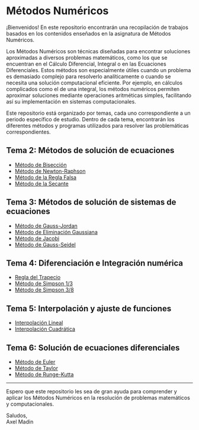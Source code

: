# Métodos Numéricos

¡Bienvenidos! En este repositorio encontrarán una recopilación de trabajos basados en los contenidos enseñados en la asignatura de Métodos Numéricos.

Los Métodos Numéricos son técnicas diseñadas para encontrar soluciones aproximadas a diversos problemas matemáticos, como los que se encuentran en el Cálculo Diferencial, Integral o en las Ecuaciones Diferenciales. Estos métodos son especialmente útiles cuando un problema es demasiado complejo para resolverlo analíticamente o cuando se necesita una solución computacional eficiente. Por ejemplo, en cálculos complicados como el de una integral, los métodos numéricos permiten aproximar soluciones mediante operaciones aritméticas simples, facilitando así su implementación en sistemas computacionales.

Este repositorio está organizado por temas, cada uno correspondiente a un periodo específico de estudio. Dentro de cada tema, encontrarán los diferentes métodos y programas utilizados para resolver las problemáticas correspondientes.

## Tema 2: Métodos de solución de ecuaciones

- [Método de Bisección](Tema2/biseccion.java)
- [Método de Newton-Raphson](Tema2/newton.java)
- [Método de la Regla Falsa](Tema2/regla_falsa.java)
- [Método de la Secante](Tema2/secante.java)

## Tema 3: Métodos de solución de sistemas de ecuaciones

- [Método de Gauss-Jordan](Tema3/gauss_jordan.java)
- [Método de Eliminación Gaussiana](Tema3/eliminacion_gauss.java)
- [Método de Jacobi](Tema3/jacobi.java)
- [Método de Gauss-Seidel](Tema3/gauss_seidel.java)

## Tema 4: Diferenciación e Integración numérica

- [Regla del Trapecio](Tema4/trapecio.java)
- [Método de Simpson 1/3](Tema4/simpson1.java)
- [Método de Simpson 3/8](Tema4/simpson3.java)

## Tema 5: Interpolación y ajuste de funciones

- [Interpolación Lineal](Tema5/lineal.javaneal)
- [Interpolación Cuadrática](Tema5/cuadratico.java)

## Tema 6: Solución de ecuaciones diferenciales

- [Método de Euler](Tema6/MetodoEuler.java)
- [Método de Taylor](Tema6/MetodoTaylor.java)
- [Método de Runge-Kutta](Tema6/MetodoRungeKutta.java)


---

Espero que este repositorio les sea de gran ayuda para comprender y aplicar los Métodos Numéricos en la resolución de problemas matemáticos y computacionales.

Saludos,  
Axel Madin
